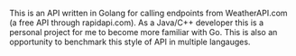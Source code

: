 This is an API written in Golang for calling endpoints from WeatherAPI.com (a free API through rapidapi.com). As a Java/C++ developer this is a personal
project for me to become more familiar with Go. This is also an opportunity to benchmark this style of API in multiple langauges.
